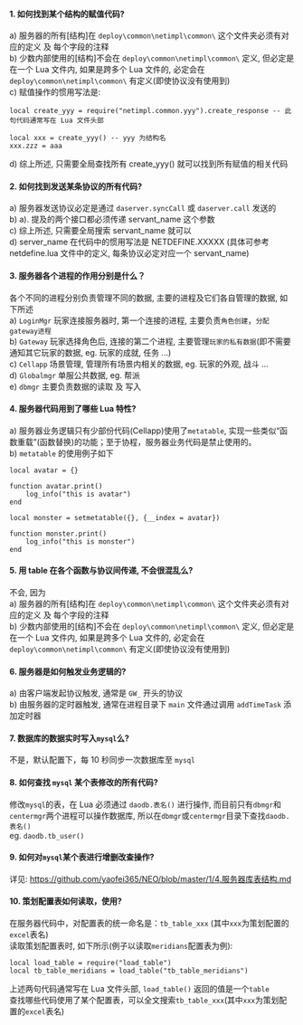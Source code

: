 #### 1. 如何找到某个结构的赋值代码?     
a) 服务器的所有[结构]在 `deploy\common\netimpl\common\` 这个文件夹必须有对应的定义 及 每个字段的注释    
b) 少数内部使用的[结构]不会在 `deploy\common\netimpl\common\` 定义, 但必定是在一个 Lua 文件内, 如果是跨多个 Lua 文件的, 必定会在 `deploy\common\netimpl\common\` 有定义(即使协议没有使用到)     
c) 赋值操作的惯用写法是:     
```
local create_yyy = require("netimpl.common.yyy").create_response -- 此句代码通常写在 Lua 文件头部

local xxx = create_yyy() -- yyy 为结构名
xxx.zzz = aaa
```
d) 综上所述, 只需要全局查找所有 create_yyy() 就可以找到所有赋值的相关代码     

#### 2. 如何找到发送某条协议的所有代码?     
a) 服务器发送协议必定是通过 `daserver.syncCall` 或 `daserver.call` 发送的     
b) a). 提及的两个接口都必须传递 servant_name 这个参数     
c) 综上所述, 只需要全局搜索 servant_name 就可以     
d) server_name 在代码中的惯用写法是 NETDEFINE.XXXXX (具体可参考 netdefine.lua 文件中的定义, 每条协议必定对应一个 servant_name)     

#### 3. 服务器各个进程的作用分别是什么？    
各个不同的进程分别负责管理不同的数据, 主要的进程及它们各自管理的数据, 如下所述        
a) `LoginMgr` 玩家连接服务器时, 第一个连接的进程, 主要负责`角色创建`，`分配 gateway进程`    
b) `Gateway` 玩家选择角色后, 连接的第二个进程, 主要管理`玩家的私有数据`(即不需要通知其它玩家的数据, eg. 玩家的成就, 任务 ...)    
c) `Cellapp` 场景管理, 管理所有场景内相关的数据, eg. 玩家的外观, 战斗 ...    
d) `Globalmgr` 单服公共数据, eg. 帮派    
e) `dbmgr` 主要负责数据的读取 及 写入    

#### 4. 服务器代码用到了哪些 Lua 特性?    
a) 服务器业务逻辑只有少部份代码(Cellapp)使用了`metatable`, 实现一些类似“函数重载”(函数替换)的功能；至于协程，服务器业务代码是禁止使用的。    
b) `metatable` 的使用例子如下
```
local avatar = {}

function avatar.print()
	log_info("this is avatar")
end

local monster = setmetatable({}, {__index = avatar})

function monster.print()
	log_info("this is monster")
end
```

#### 5. 用 table 在各个函数与协议间传递, 不会很混乱么?    
不会, 因为    
a) 服务器的所有[结构]在 `deploy\common\netimpl\common\` 这个文件夹必须有对应的定义 及 每个字段的注释    
b) 少数内部使用的[结构]不会在 `deploy\common\netimpl\common\` 定义, 但必定是在一个 Lua 文件内, 如果是跨多个 Lua 文件的, 必定会在 `deploy\common\netimpl\common\` 有定义(即使协议没有使用到)    

#### 6. 服务器是如何触发业务逻辑的?    
a) 由客户端发起协议触发, 通常是 `GW_` 开头的协议    
b) 由服务器的定时器触发, 通常在进程目录下 `main` 文件通过调用 `addTimeTask` 添加定时器    

#### 7. 数据库的数据实时写入`mysql`么?
不是，默认配置下，每 10 秒同步一次数据库至 `mysql`    

#### 8. 如何查找 `mysql` 某个表修改的所有代码?    
修改`mysql`的表，在 Lua 必须通过 `daodb.表名()` 进行操作, 而目前只有`dbmgr`和`centermgr`两个进程可以操作数据库, 所以在`dbmgr`或`centermgr`目录下查找`daodb.表名()`    
eg. `daodb.tb_user()`

#### 9. 如何对`mysql`某个表进行增删改查操作?    
详见: https://github.com/yaofei365/NEO/blob/master/1/4.服务器库表结构.md    

#### 10. 策划配置表如何读取，使用?    
在服务器代码中，对配置表的统一命名是：`tb_table_xxx` (其中`xxx`为策划配置的`excel`表名)    
读取策划配置表时, 如下所示(例子以读取`meridians`配置表为例):
```
local load_table = require("load_table")
local tb_table_meridians = load_table("tb_table_meridians")
```
上述两句代码通常写在 Lua 文件头部, `load_table()` 返回的值是一个`table`    
查找哪些代码使用了某个配置表，可以全文搜索`tb_table_xxx`(其中`xxx`为策划配置的`excel`表名)    

